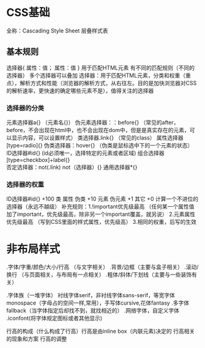 # CSS基础
全称：Cascading Style Sheet
层叠样式表
## 基本规则
选择器{
    属性：值；
    属性：值
}
用于匹配HTML元素
有不同的匹配规则（不同的选择器）
多个选择器可以叠加
选择器：用于匹配HTML元素，分类和权重（重点），解析方式和性能（浏览器的解析方式，从右往左。目的是加快浏览器对CSS的解析速率，更快速的确定哪些元素不是），值得关注的选择器
### 选择器的分类
元素选择器a{}     （元素名{}）
伪元素选择器：：before{}     （常见的after，before，不会出现在html中，也不会出现在dom中，但是是真实存在的元素，可以显示内容，可以设置样式）
类选择器.link{}    （常见的class）
属性选择器[type=radio]{}
伪类选择器：hover{}   （伪类是鼠标选中下的一个元素的状态）
ID选择器#id{}    (id必须唯一，选择特定的元素或者区域)
组合选择器[type=checkbox]+label{}    
否定选择器：not(.link)   not（选择器）{}
通用选择器*{}
### 选择器的权重
ID选择器#id{} +100
类 属性 伪类 +10
元素 伪元素 +1
其它 +0
计算一个不进位的选择器（永远不越级）
补充规则：1.!important优先级最高    （任何某一个属性值加了important，优先级最高，除非另一个important覆盖，就另说）
2.元素属性优先级最高   （写到CSS里面的样式属性，优先级高）
3.相同的权重，后写的生效
# 非布局样式
.字体/字重/颜色/大小/行高  （与文字相关）
.背景/边框（主要与盒子相关）
.滚动/换行 （与页面相关，与布局有一点相关）
.粗体/斜体/下划线（主要与一些装饰有关）

.字体族（一堆字体） 衬线字体serif，非衬线字体sans-serif，等宽字体monospace（字母占的空间一样,常用），手写体cursive,花体fantasy
.多字体fallback（当字体指定后却找不到，就找相近的）
.网络字体，自定义字体
.iconfont(将字体规定图标或者其他显示)

行高的构成（什么构成了行高）行高是由inline box（内联元素)决定的
行高相关的现象和方案
行高的调整
